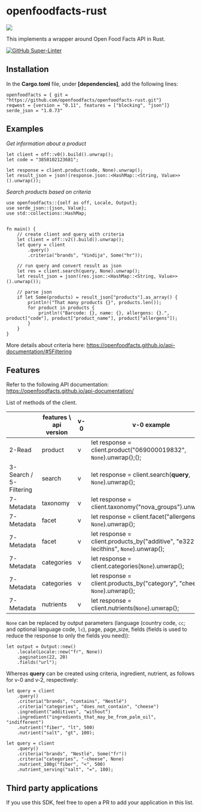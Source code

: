 # openfoodfacts-rust

<img src="https://avatars.githubusercontent.com/t/4526186?s=280&v=4">

This implements a wrapper around Open Food Facts API in Rust.

[![GitHub Super-Linter](https://github.com/openfoodfacts/openfoodfacts-rust/workflows/Lint%20Code%20Base/badge.svg)](https://github.com/marketplace/actions/super-linter)


## Installation
In the __Cargo.toml__ file, under __[dependencies]__, add the following lines:
```
openfoodfacts = { git = "https://github.com/openfoodfacts/openfoodfacts-rust.git"}
reqwest = {version = "0.11", features = ["blocking", "json"]}
serde_json = "1.0.73"
```

## Examples
_Get information about a product_
```
let client = off::v0().build().unwrap();
let code = "3850102123681";

let response = client.product(code, None).unwrap();
let result_json = json!(response.json::<HashMap::<String, Value>>().unwrap());
```

_Search products based on criteria_

```
use openfoodfacts::{self as off, Locale, Output};
use serde_json::{json, Value};
use std::collections::HashMap;


fn main() {
    // create client and query with criteria
    let client = off::v2().build().unwrap();
    let query = client
        .query()
        .criteria("brands", "Vindija", Some("hr"));

    // run query and convert result as json
    let res = client.search(query, None).unwrap();
    let result_json = json!(res.json::<HashMap::<String, Value>>().unwrap());

    // parse json
    if let Some(products) = result_json["products"].as_array() {
        println!("That many products {}", products.len());
        for product in products {
            println!("Barcode: {}, name: {}, allergens: {}.", product["code"], product["product_name"], product["allergens"]);
        }
    }
}
```

More details about criteria here: https://openfoodfacts.github.io/api-documentation/#5Filtering


## Features
Refer to the following API documentation: https://openfoodfacts.github.io/api-documentation/


List of methods of the client.

|                        | features \ api version | v-0 |                      v-0 example                                                | v-2 | v-2 example |
|------------------------|------------------------|-----|---------------------------------------------------------------------------------|-----|-------------|
| 2-Read                 | product                |  v  | let response = client.product("069000019832", `None`).unwrap();();                |  x  | x           |
| 3-Search / 5-Filtering | search                 |  v  | let response = client.search(**query**, `None`).unwrap();                             |  x  | let response = client.search(**query**, `None`).unwrap(); |
| 7-Metadata             | taxonomy               |  v  | let response = client.taxonomy("nova_groups").unwrap();                         |  x  | x           |
| 7-Metadata             | facet                  |  v  | let response = client.facet("allergens", `None`).unwrap();                        |  x  | x           |
| 7-Metadata             | facet                  |  v  | let response = client.products_by("additive", "e322-lecithins", `None`).unwrap(); |  x  | x           |
| 7-Metadata             | categories             |  v  | let response = client.categories(`None`).unwrap();                                |  x  | x           |
| 7-Metadata             | categories             |  v  | let response = client.products_by("category", "cheeses", `None`).unwrap();        |  x  | x           |
| 7-Metadata             | nutrients              |  v  | let response = client.nutrients(`None`).unwrap();                                 |  x  | x           |

`None` can be replaced by output parameters (language (country code, `cc`; and optional language code, `lc`), page, page_size, fields (fields is used to reduce the response to only the fields you need)):
```
let output = Output::new()
    .locale(Locale::new("fr", None))
    .pagination(22, 20)
    .fields("url");
```

Whereas **query** can be created using criteria, ingredient, nutrient, as follows for v-0 and v-2, respectively:
```v-0
let query = client
    .query()
    .criteria("brands", "contains", "Nestlé")
    .criteria("categories", "does_not_contain", "cheese")
    .ingredient("additives", "without")
    .ingredient("ingredients_that_may_be_from_palm_oil", "indifferent")
    .nutrient("fiber", "lt", 500)
    .nutrient("salt", "gt", 100);
```

```v-0
let query = client
    .query()
    .criteria("brands", "Nestlé", Some("fr"))
    .criteria("categories", "-cheese", None)
    .nutrient_100g("fiber", "<", 500)
    .nutrient_serving("salt", "=", 100);
```


## Third party applications
If you use this SDK, feel free to open a PR to add your application in this list.
